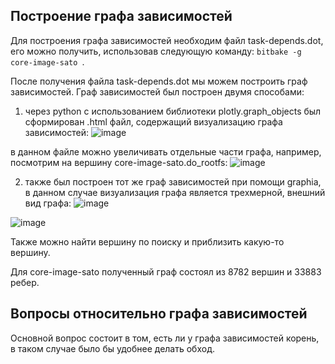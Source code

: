 ## Построение графа зависимостей

Для построения графа зависимостей необходим файл task-depends.dot, его можно получить, использовав следующую команду: `bitbake -g core-image-sato `.

После получения файла task-depends.dot мы можем построить граф зависимостей. Граф зависимостей был построен двумя способами:

1) через python с использованием библиотеки plotly.graph_objects был сформирован .html файл, содержащий визуализацию графа зависимостей:
![image](https://github.com/moevm/os_profiling/assets/90854310/b7b2cced-3de4-4468-81e3-2fb6def2dc6f)

в данном файле можно увеличивать отдельные части графа, например, посмотрим на вершину core-image-sato.do_rootfs:
![image](https://github.com/moevm/os_profiling/assets/90854310/7611a754-5283-4c77-8690-3b1cd9fe557e)


2) также был построен тот же граф зависимостей при помощи graphia, в данном случае визуализация графа является трехмерной, внешний вид графа:
![image](https://github.com/moevm/os_profiling/assets/90854310/8248dc71-0027-4b9b-9a1a-c95e4ef1dae7)

![image](https://github.com/moevm/os_profiling/assets/90854310/45265149-d92e-4017-a012-c34363296736)

Также можно найти вершину по поиску и приблизить какую-то вершину.

Для core-image-sato полученный граф состоял из 8782 вершин и 33883 ребер.

## Вопросы относительно графа зависимостей

Основной вопрос состоит в том, есть ли у графа зависимостей корень, в таком случае было бы удобнее делать обход.
